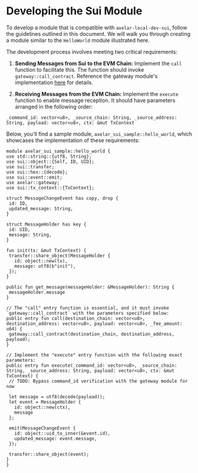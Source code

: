# Developing the Sui Module

To develop a module that is compatible with `axelar-local-dev-sui`, follow the guidelines outlined in this document. We will walk you through creating a module similar to the `HelloWorld` module illustrated here.

The development process involves meeting two critical requirements:

1. **Sending Messages from Sui to the EVM Chain:** Implement the `call` function to facilitate this. The function should invoke `gateway::call_contract`. Reference the gateway module's implementation [here](../move/axelar/sources/gateway.move) for details.

2. **Receiving Messages from the EVM Chain:** Implement the `execute` function to enable message reception. It should have parameters arranged in the following order:

```
_command_id: vector<u8>, _source_chain: String, _source_address: String, payload: vector<u8>, ctx: &mut TxContext
```

Below, you'll find a sample module, `axelar_sui_sample::hello_world`, which showcases the implementation of these requirements:

```move
module axelar_sui_sample::hello_world {
use std::string::{utf8, String};
use sui::object::{Self, ID, UID};
use sui::transfer;
use sui::hex::{decode};
use sui::event::emit;
use axelar::gateway;
use sui::tx_context::{TxContext};

struct MessageChangeEvent has copy, drop {
 id: ID,
 updated_message: String,
}

struct MessageHolder has key {
 id: UID,
 message: String,
}

fun init(tx: &mut TxContext) {
 transfer::share_object(MessageHolder {
   id: object::new(tx),
   message: utf8(b"init"),
 });
}

public fun get_message(messageHolder: &MessageHolder): String {
 messageHolder.message
}

// The "call" entry function is essential, and it must invoke `gateway::call_contract` with the parameters specified below:
public entry fun call(destination_chain: vector<u8>, destination_address: vector<u8>, payload: vector<u8>, _fee_amount: u64) {
 gateway::call_contract(destination_chain, destination_address, payload);
}

// Implement the "execute" entry function with the following exact parameters:
public entry fun execute(_command_id: vector<u8>, _source_chain: String, _source_address: String, payload: vector<u8>, ctx: &mut TxContext) {
 // TODO: Bypass command_id verification with the gateway module for now

 let message = utf8(decode(payload));
 let event = MessageHolder {
   id: object::new(ctx),
   message
 };

 emit(MessageChangeEvent {
   id: object::uid_to_inner(&event.id),
   updated_message: event.message,
 });

 transfer::share_object(event);
}
}
